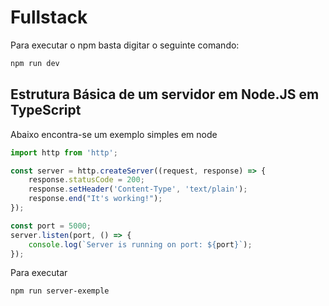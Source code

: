 # Fullstack

Para executar o npm basta digitar o seguinte comando:

```sh
npm run dev
```



## Estrutura Básica de um servidor em Node.JS em TypeScript

Abaixo encontra-se um exemplo simples em node

```typescript
import http from 'http';

const server = http.createServer((request, response) => {
    response.statusCode = 200;
    response.setHeader('Content-Type', 'text/plain');
    response.end("It's working!");
});

const port = 5000;
server.listen(port, () => {
    console.log(`Server is running on port: ${port}`);
});
```

Para executar
```sh
npm run server-exemple
```
